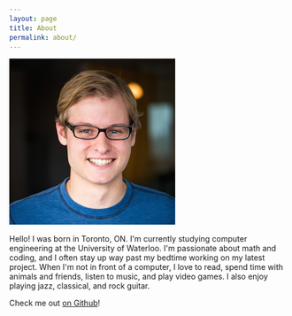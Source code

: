 ```yaml
---
layout: page
title: About
permalink: about/
---
```


![Here I am!](/assets/me_small.png)

Hello! I was born in Toronto, ON. I'm currently studying computer engineering at
the University of Waterloo. I'm passionate about math and coding, and I often
stay up way past my bedtime working on my latest project. When I'm not in front
of a computer, I love to read, spend time with animals and friends, listen to
music, and play video games. I also enjoy playing jazz, classical, and rock
guitar.

Check me out [on Github](http://github.com/elijahandrews)!
